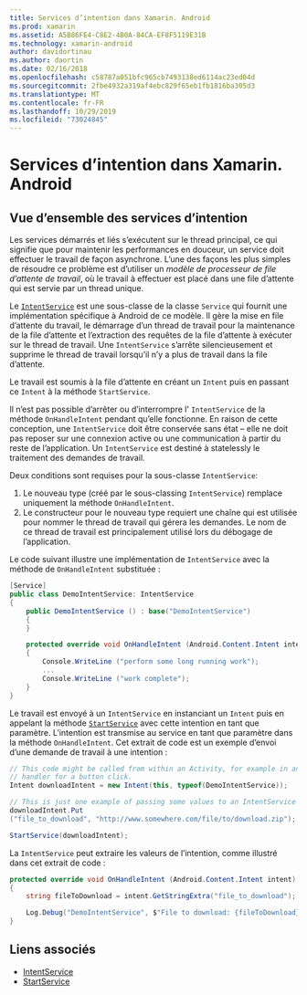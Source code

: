 ```yaml
---
title: Services d’intention dans Xamarin. Android
ms.prod: xamarin
ms.assetid: A5B86FE4-C8E2-4B0A-84CA-EF8F5119E31B
ms.technology: xamarin-android
author: davidortinau
ms.author: daortin
ms.date: 02/16/2018
ms.openlocfilehash: c58787a051bfc965cb7493138ed6114ac23ed04d
ms.sourcegitcommit: 2fbe4932a319af4ebc829f65eb1fb1816ba305d3
ms.translationtype: MT
ms.contentlocale: fr-FR
ms.lasthandoff: 10/29/2019
ms.locfileid: "73024845"
---
```

# <a name="intent-services-in-xamarinandroid"></a>Services d’intention dans Xamarin. Android

## <a name="intent-services-overview"></a>Vue d’ensemble des services d’intention

Les services démarrés et liés s’exécutent sur le thread principal, ce qui signifie que pour maintenir les performances en douceur, un service doit effectuer le travail de façon asynchrone. L’une des façons les plus simples de résoudre ce problème est d’utiliser un _modèle de processeur de file d’attente de travail_, où le travail à effectuer est placé dans une file d’attente qui est servie par un thread unique.

Le [`IntentService`](xref:Android.App.IntentService) est une sous-classe de la classe `Service` qui fournit une implémentation spécifique à Android de ce modèle. Il gère la mise en file d’attente du travail, le démarrage d’un thread de travail pour la maintenance de la file d’attente et l’extraction des requêtes de la file d’attente à exécuter sur le thread de travail. Une `IntentService` s’arrête silencieusement et supprime le thread de travail lorsqu’il n’y a plus de travail dans la file d’attente.

Le travail est soumis à la file d’attente en créant un `Intent` puis en passant ce `Intent` à la méthode `StartService`.

Il n’est pas possible d’arrêter ou d’interrompre l' `IntentService` de la méthode `OnHandleIntent` pendant qu’elle fonctionne. En raison de cette conception, une `IntentService` doit être conservée sans état &ndash; elle ne doit pas reposer sur une connexion active ou une communication à partir du reste de l’application. Un `IntentService` est destiné à statelessly le traitement des demandes de travail.

Deux conditions sont requises pour la sous-classe `IntentService`:

1. Le nouveau type (créé par le sous-classing `IntentService`) remplace uniquement la méthode `OnHandleIntent`.
2. Le constructeur pour le nouveau type requiert une chaîne qui est utilisée pour nommer le thread de travail qui gérera les demandes. Le nom de ce thread de travail est principalement utilisé lors du débogage de l’application.

Le code suivant illustre une implémentation de `IntentService` avec la méthode de `OnHandleIntent` substituée :

```csharp
[Service]
public class DemoIntentService: IntentService
{
    public DemoIntentService () : base("DemoIntentService")
    {
    }

    protected override void OnHandleIntent (Android.Content.Intent intent)
    {
        Console.WriteLine ("perform some long running work");
        ...
        Console.WriteLine ("work complete");
    }
}
```

Le travail est envoyé à un `IntentService` en instanciant un `Intent` puis en appelant la méthode [`StartService`](xref:Android.Content.Context.StartService*) avec cette intention en tant que paramètre. L’intention est transmise au service en tant que paramètre dans la méthode `OnHandleIntent`. Cet extrait de code est un exemple d’envoi d’une demande de travail à une intention : 

```csharp
// This code might be called from within an Activity, for example in an event
// handler for a button click.
Intent downloadIntent = new Intent(this, typeof(DemoIntentService));

// This is just one example of passing some values to an IntentService via the Intent:
downloadIntent.Put
("file_to_download", "http://www.somewhere.com/file/to/download.zip");

StartService(downloadIntent);
```

La `IntentService` peut extraire les valeurs de l’intention, comme illustré dans cet extrait de code :  

```csharp
protected override void OnHandleIntent (Android.Content.Intent intent)
{
    string fileToDownload = intent.GetStringExtra("file_to_download");

    Log.Debug("DemoIntentService", $"File to download: {fileToDownload}.");
}
```

## <a name="related-links"></a>Liens associés

- [IntentService](xref:Android.App.IntentService)
- [StartService](xref:Android.Content.Context.StartService*)
